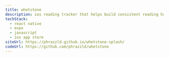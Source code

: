 ```yaml
---
title: whetstone
description: ios reading tracker that helps build consistent reading habits with progress tracking and reading analytics
techStack:
  - react native
  - expo
  - javascript
  - ios app store
siteUrl: https://phrazzld.github.io/whetstone-splash/
codeUrl: https://github.com/phrazzld/whetstone
---
```

